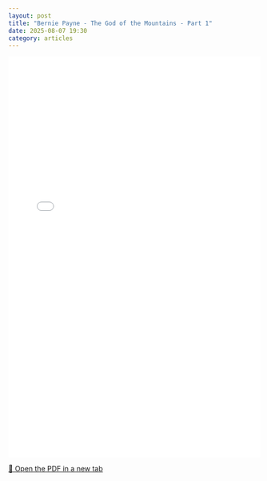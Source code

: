 ```yaml
---
layout: post
title: "Bernie Payne - The God of the Mountains - Part 1"
date: 2025-08-07 19:30
category: articles
---
```


<iframe 
    src="{{ '/assets/articles/Bernie-Payne-The-God-of-the-Mountains-1.pdf' | relative_url }}" 
    width="100%" 
    height="800px" 
    style="border: none;">
</iframe>

<p>
    <a href="{{ '/assets/articles/Bernie-Payne-The-God-of-the-Mountains-1.pdf' | relative_url }}" target="_blank">
        📄 Open the PDF in a new tab
    </a>
</p>
